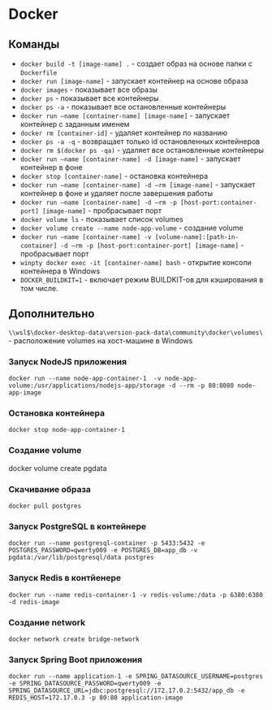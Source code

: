 # Docker

## Команды

* `docker build -t [image-name] .` - создает образ на основе папки с `Dockerfile`
* `docker run [image-name]` - запускает контейнер на основе образа
* `docker images` - показывает все образы
* `docker ps` - показывает все контейнеры
* `docker ps -a` - показывает все остановленные контейнеры
* `docker run —name [container-name] [image-name]` - запускает контейнер с заданным именем
* `docker rm [container-id]` - удаляет контейнер по названию
* `docker ps -a -q` - возвращает только id остановленных контейнеров
* `docker rm $(docker ps -qa)` - удаляет все остановленные контейнеры
* `docker run —name [container-name] -d [image-name]` - запускает контейнер в фоне
* `docker stop [container-name]` - остановка контейнера
* `docker run —name [container-name] -d —rm [image-name]` - запускает контейнер в фоне и удаляет после завершения работы
* `docker run —name [container-name] -d —rm -p [host-port:container-port] [image-name]` - пробрасывает порт
* `docker volume ls` - показывает список volumes
* `docker volume create --name node-app-volume` - создание volume
* `docker run —name [container-name] -v [volume-name]:[path-in-container] -d —rm -p [host-port:container-port] [image-name]` - пробрасывает порт
* `winpty docker exec -it [container-name] bash` - открытие консоли контейнера в Windows
* `DOCKER_BUILDKIT=1` - включает режим BUILDKIT-ов для кэширования в том числе.

## Дополнительно 

`\\wsl$\docker-desktop-data\version-pack-data\community\docker\volumes\` - расположение volumes на хост-машине в Windows

### Запуск NodeJS приложения

```
docker run --name node-app-container-1  -v node-app-volume:/usr/applications/nodejs-app/storage -d --rm -p 80:8080 node-app-image
```

### Остановка контейнера

```
docker stop node-app-container-1
```

### Создание volume

docker volume create pgdata

### Скачивание образа

```
docker pull postgres
```

### Запуск PostgreSQL в контейнере

```
docker run --name postgresql-container -p 5433:5432 -e POSTGRES_PASSWORD=qwerty009 -e POSTGRES_DB=app_db -v pgdata:/var/lib/postgresql/data postgres
```

### Запуск Redis в контйенере

```
docker run --name redis-container-1 -v redis-volume:/data -p 6380:6380 -d redis-image
```

### Создание network

```
docker network create bridge-network
```

### Запуск Spring Boot приложения

```
docker run --name application-1 -e SPRING_DATASOURCE_USERNAME=postgres -e SPRING_DATASOURCE_PASSWORD=qwerty009 -e SPRING_DATASOURCE_URL=jdbc:postgresql://172.17.0.2:5432/app_db -e REDIS_HOST=172.17.0.3 -p 80:80 application-image
```
